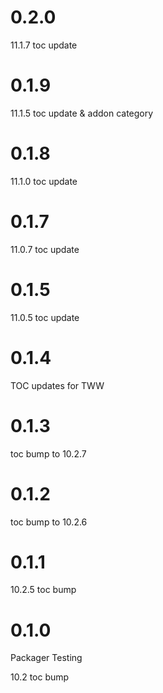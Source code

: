 # 0.2.0

11.1.7 toc update

# 0.1.9

11.1.5 toc update & addon category

# 0.1.8

11.1.0 toc update

# 0.1.7

11.0.7 toc update

# 0.1.5

11.0.5 toc update

# 0.1.4

TOC updates for TWW

# 0.1.3

toc bump to 10.2.7

# 0.1.2

toc bump to 10.2.6

# 0.1.1

10.2.5 toc bump

# 0.1.0

Packager Testing

10.2 toc bump
